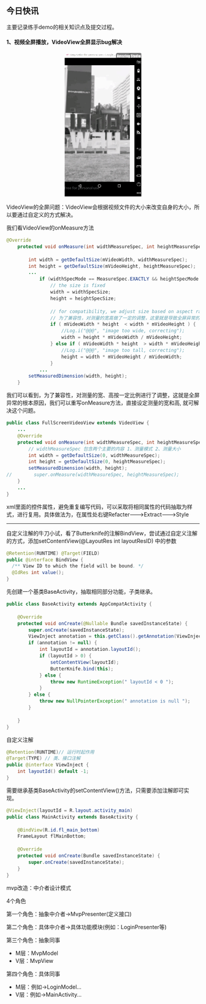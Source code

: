 ## 今日快讯

主要记录练手demo的相关知识点及提交过程。

#### 1、视频全屏播放，VideoView全屏显示bug解决

<div align=center><img src="images/01_videoview_fullscreen_bug.gif" alt="全屏播放bug"/></div>

VideoView的全屏问题：VideoView会根据视频文件的大小来改变自身的大小，所以要通过自定义的方式解决。

我们看VideoView的onMeasure方法

```java
@Override
    protected void onMeasure(int widthMeasureSpec, int heightMeasureSpec) {

        int width = getDefaultSize(mVideoWidth, widthMeasureSpec);
        int height = getDefaultSize(mVideoHeight, heightMeasureSpec);
		...
            if (widthSpecMode == MeasureSpec.EXACTLY && heightSpecMode == MeasureSpec.EXACTLY) {
                // the size is fixed
                width = widthSpecSize;
                height = heightSpecSize;

                // for compatibility, we adjust size based on aspect ratio
                // 为了兼容性，对测量的宽高做了一定的调整，这里就是导致全屏异常的根本原因
                if ( mVideoWidth * height  < width * mVideoHeight ) {
                    //Log.i("@@@", "image too wide, correcting");
                    width = height * mVideoWidth / mVideoHeight;
                } else if ( mVideoWidth * height  > width * mVideoHeight ) {
                    //Log.i("@@@", "image too tall, correcting");
                    height = width * mVideoHeight / mVideoWidth;
                }
            ...
        setMeasuredDimension(width, height);
    }
```

我们可以看到，为了兼容性，对测量的宽、高按一定比例进行了调整，这就是全屏异常的根本原因，我们可以重写onMeasure方法，直接设定测量的宽和高, 就可解决这个问题。

```java
public class FullScreenVideoView extends VideoView {
    ...
    @Override
    protected void onMeasure(int widthMeasureSpec, int heightMeasureSpec) {
        // widthMeasureSpec 包含两个主要的内容 1、测量模式 2、测量大小
        int width = getDefaultSize(0, widthMeasureSpec);
        int height = getDefaultSize(0, heightMeasureSpec);
        setMeasuredDimension(width, height);
//        super.onMeasure(widthMeasureSpec, heightMeasureSpec);
    }
    ... 
}

```

xml里面的控件属性，避免重复编写代码，可以采取将相同属性的代码抽取为样式，进行复用。具体做法为，在属性处右键Refacter--->Extract--->Style

------

自定义注解的牛刀小试，看了Butterknife的注解BindView，尝试通过自定义注解的方式，添加setContentView(@LayoutRes int layoutResID) 中的参数

```java
@Retention(RUNTIME) @Target(FIELD)
public @interface BindView {
  /** View ID to which the field will be bound. */
  @IdRes int value();
}

```

先创建一个基类BaseActivity，抽取相同部分功能，子类继承。

```java
public class BaseActivity extends AppCompatActivity {

    @Override
    protected void onCreate(@Nullable Bundle savedInstanceState) {
        super.onCreate(savedInstanceState);
        ViewInject annotation = this.getClass().getAnnotation(ViewInject.class);
        if (annotation != null) {
            int layoutId = annotation.layoutId();
            if (layoutId > 0) {
                setContentView(layoutId);
                ButterKnife.bind(this);
            } else {
                throw new RuntimeException(" layoutId < 0 ");
            }
        } else {
            throw new NullPointerException(" annotation is null ");
        }

    }
}

```

自定义注解

```java
@Retention(RUNTIME)// 运行时起作用
@Target(TYPE) // 类、接口注解
public @interface ViewInject {
    int layoutId() default -1;
}
```

需要继承基类BaseActivity的setContentView()方法，只需要添加注解即可实现。

```java
@ViewInject(layoutId = R.layout.activity_main)
public class MainActivity extends BaseActivity {

    @BindView(R.id.fl_main_bottom)
    FrameLayout flMainBottom;

    @Override
    protected void onCreate(Bundle savedInstanceState) {
        super.onCreate(savedInstanceState);
    }
}
```



mvp改造：中介者设计模式

4个角色

第一个角色：抽象中介者->MvpPresenter(定义接口)

第二个角色：具体中介者->具体功能模块(例如：LoginPresenter等)

第三个角色：抽象同事

- M层：MvpModel
- V层：MvpView

第四个角色：具体同事

- M层：例如->LoginModel...
- V层：例如->MainActivity...

